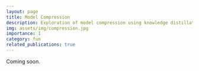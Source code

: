 ```yaml
---
layout: page
title: Model Compression
description: Exploration of model compression using knowledge distillation
img: assets/img/compression.jpg
importance: 1
category: fun
related_publications: true
---
```


Coming soon.